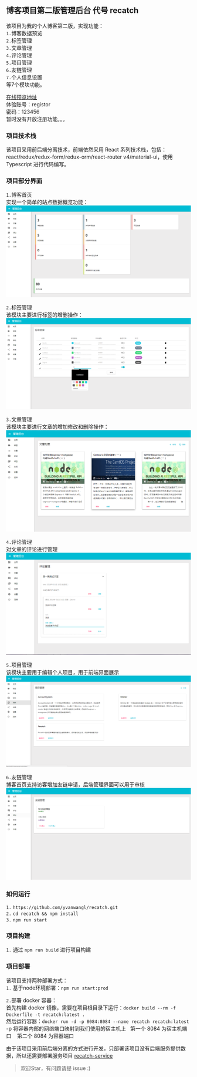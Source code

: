 ## 博客项目第二版管理后台 代号 recatch

该项目为我的个人博客第二版，实现功能：</br>
`1.`博客数据预览</br>
`2.`标签管理</br>
`3.`文章管理</br>
`4.`评论管理</br>
`5.`项目管理</br>
`6.`友链管理</br>
`7.`个人信息设置</br>
等7个模块功能。</br>

[在线预览地址](https://admin.yvanwang.com/)</br>
体验账号：registor</br>
密码：123456</br>
暂时没有开放注册功能。。。

### 项目技术栈
该项目采用前后端分离技术，前端依然采用 React 系列技术栈，包括： </br>
react/redux/redux-form/redux-orm/react-router v4/material-ui，使用 Typescript 进行代码编写。</br>

### 项目部分界面
`1.`博客首页</br>
实现一个简单的站点数据概览功能：</br>
![image.png](./docs/images/dashboard.png)

`2.`标签管理</br>
该模块主要进行标签的增删操作：</br>
![image.png](./docs/images/label.png)

`3.`文章管理</br>
该模块主要进行文章的增加修改和删除操作：</br>
![image.png](./docs/images/post.png)

`4.`评论管理</br>
对文章的评论进行管理
![image.png](./docs/images/comment.png)

`5.`项目管理</br>
该模块主要用于编辑个人项目，用于前端界面展示</br>
![image.png](./docs/images/project.png)

`6.`友链管理</br>
博客首页支持访客增加友链申请，后端管理界面可以用于审核</br>
![image.png](./docs/images/link.png)

### 如何运行
`1.` `https://github.com/yvanwangl/recatch.git`</br>
`2.` `cd recatch && npm install`</br>
`3.` `npm run start`</br>

### 项目构建
`1.` 通过 `npm run build` 进行项目构建</br>

### 项目部署
该项目支持两种部署方式：</br>
`1.` 基于node环境部署：`npm run start:prod`</br>

`2.`部署 docker 容器：</br>
首先构建 docker 镜像，需要在项目根目录下运行：`docker build --rm -f Dockerfile -t recatch:latest .`</br>
然后运行容器：`docker run -d -p 8084:8084 --name recatch recatch:latest`</br>
-p  将容器内部的网络端口映射到我们使用的宿主机上    第一个 8084 为宿主机端口    第二个 8084 为容器端口</br>

由于该项目采用前后端分离的方式进行开发，只部署该项目没有后端服务提供数据，所以还需要部署服务项目 [recatch-service](https://github.com/yvanwangl/recatch-service)

> 欢迎Star，有问题请提 issue :)
